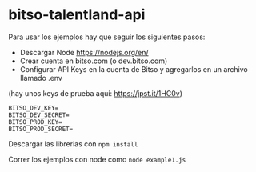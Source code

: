 # bitso-talentland-api

Para usar los ejemplos hay que seguir los siguientes pasos:

- Descargar Node https://nodejs.org/en/
- Crear cuenta en bitso.com (o dev.bitso.com)
- Configurar API Keys en la cuenta de Bitso y agregarlos en un archivo llamado .env

(hay unos keys de prueba aquí: https://jpst.it/1HC0v)

```
BITSO_DEV_KEY=
BITSO_DEV_SECRET=
BITSO_PROD_KEY=
BITSO_PROD_SECRET=
```

Descargar las librerias con 
`npm install`

Correr los ejemplos con node como 
`node example1.js`

